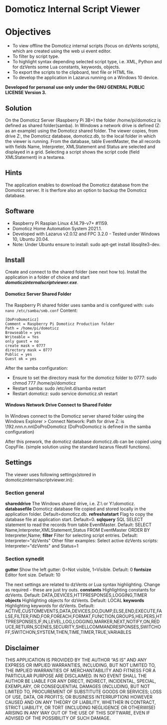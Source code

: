 # Domoticz Internal Script Viewer

# Objectives
* To view offline the Domoticz internal scripts (focus on dzVents scripts), which are created using the web ui event editor.
* To filter by script type.
* To highlight syntax depending selected script type, i.e. XML, Python and for dzVents some Lua constants, keywords, objects.
* To export the scripts to the clipboard, text file or HTML file.
* To develop the application in Lazarus running on a Windows 10 device.

**Developed for personal use only under the GNU GENERAL PUBLIC LICENSE Version 3.**

## Solution
On the Domoticz Server (Raspberry Pi 3B+) the folder /home/pi/domoticz is defined as shared folder(samba).
In Windows a network drive is defined (Z: as an example) using the Domoticz shared folder.
The viewer copies, from drive Z:, the Domoticz database, domoticz.db, to the local folder in which the viewer is running.
From the database, table EventMaster, the all records with fields Name, Interpreter, XMLStatement and Status are selected and displayed in a grid.
Selecting a script shows the script code (field XMLStatement) in a textarea.

## Hints
The application enables to download the Domoticz database from the Domoticz server. It is therfore also an option to backup the Domoticz database.

## Software
* Raspberry Pi Raspian Linux 4.14.79-v7+ #1159.
* Domoticz Home Automation System 2021.1.
* Developed with Lazarus v2.0.12 and FPC 3.2.0 - Tested under Windows 10, Ubuntu 20.04.
* Note: Under Ubuntu ensure to install: sudo apt-get install libsqlite3-dev.

## Install
Create and connect to the shared folder (see next how to).
Install the application in a folder of choice and start ***domoticzinternalscriptviewer.exe***.

#### Domoticz Server Shared Folder
The Raspberry Pi shared folder uses samba and is configured with:
```sudo nano /etc/samba/smb.conf```
Content:
```
[DoProDomoticz]
Comment = Raspberry Pi Domoticz Production folder
Path = /home/pi/domoticz
Browseable = yes
Writeable = Yes
only guest = no
create mask = 0777
directory mask = 0777
Public = yes
Guest ok = yes
```
After the samba configuration:
* Ensure to set the directory mask for the domoticz folder to 0777: sudo chmod 777 /home/pi/domoticz
* Restart samba: sudo /etc/init.d/samba restart
* Restart domoticz: sudo service domoticz.sh restart

#### Windows Network Drive Connect to Shared Folder
In Windows connect to the Domoticz server shared folder using the Windows Explorer > Connect Network:
Path for drive Z: is \\192.nnn.n.nn\DoProDomoticz
(DoProDomoticz is defined in the samba configuration)

After this prework, the domoticz database domoticz.db can be copied using CopyFile.
(simple solution using the standard lazarus fileutil functions).

## Settings
The viewer uses following settings(stored in domoticzinternalscriptviewer.ini):
### Section general
**shareddrive**
The Windows shared drive, i.e. Z:\ or Y:\domoticz\.
**databasefile**
Domoticz database file copied and stored locally in the application folder. Default=domoticz.db.
**refreshatstart**
Flag to copy the database file at application start. Default=0.
**sqlquery**
SQL SELECT statement to read the records from table EventMaster.
Default:
SELECT Name,Interpreter,XMLStatement,Status FROM EventMaster ORDER BY Interpreter,Name;
**filter**
Filter for selecting script entries. 
Default: Interpreter="dzVents"
Other filter examples: 
Select active dzVents scripts: Interpreter="dzVents" and Status=1

### Section synedit
**gutter**
Show the left gutter: 0=Not visible, 1=Visible.
Default: 0
**fontsize**
Editor font size.
Default: 10

The next settings are related to dzVents or Lua syntax highlighting.
Change as required - these are just try outs.
**constants**
Highlighting constants for dzVents.
Default: DATA,DEVICES,HTTPRESPONSES,LOGGING,TIMER
**objects**
Highlighting objects for dzVents.
Default: LOCAL
**keywords**
Highlighting keywords for dzVents.
Default: ACTIVE,CUSTOMEVENTS,DATA,DEVICES,DO,DUMP,ELSE,END,EXECUTE,FALSE,FILTER,FIND,FOR,FOREACH,FORMAT,FUNCTION,GROUPS,HELPERS,HTTPRESPONSES,IF,IN,LEVEL,LOG,LOGGING,MARKER,NEXT,NOTIFY,ON,REDUCE,RETURN,SCENES,SECURITY,SHELLCOMMANDRESPONSES,SWITCHOFF,SWITCHON,SYSTEM,THEN,TIME,TIMER,TRUE,VARIABLES

## Disclaimer
THIS APPLICATION IS PROVIDED BY THE AUTHOR “AS IS” AND ANY EXPRESS OR IMPLIED WARRANTIES, INCLUDING, BUT NOT LIMITED TO, THE IMPLIED 
WARRANTIES OF MERCHANTABILITY AND FITNESS FOR A PARTICULAR PURPOSE ARE DISCLAIMED. IN NO EVENT SHALL THE AUTHOR BE LIABLE FOR ANY DIRECT, 
INDIRECT, INCIDENTAL, SPECIAL, EXEMPLARY, OR CONSEQUENTIAL DAMAGES (INCLUDING, BUT NOT LIMITED TO, PROCUREMENT OF SUBSTITUTE GOODS OR 
SERVICES; LOSS OF USE, DATA, OR PROFITS; OR BUSINESS INTERRUPTION) HOWEVER CAUSED AND ON ANY THEORY OF LIABILITY, WHETHER IN CONTRACT, 
STRICT LIABILITY, OR TORT (INCLUDING NEGLIGENCE OR OTHERWISE) ARISING IN ANY WAY OUT OF THE USE OF THIS SOFTWARE, EVEN IF ADVISED OF THE 
POSSIBILITY OF SUCH DAMAGE.
